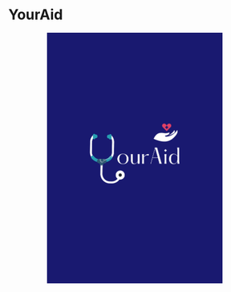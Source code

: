 # YourAid

<p align="center">
<img src="https://github.com/Kingsman-Service/YourAid/blob/main/yourAid.png"
width="350" 
     height="500">
</p>

